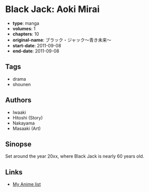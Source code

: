 # Black Jack: Aoki Mirai

-   **type**: manga
-   **volumes**: 1
-   **chapters**: 10
-   **original-name**: ブラック・ジャック～青き未来～
-   **start-date**: 2011-09-08
-   **end-date**: 2011-09-08

## Tags

-   drama
-   shounen

## Authors

-   Iwaaki
-   Hitoshi (Story)
-   Nakayama
-   Masaaki (Art)

## Sinopse

Set around the year 20xx, where Black Jack is nearly 60 years old.

## Links

-   [My Anime list](https://myanimelist.net/manga/29691/Black_Jack__Aoki_Mirai)
